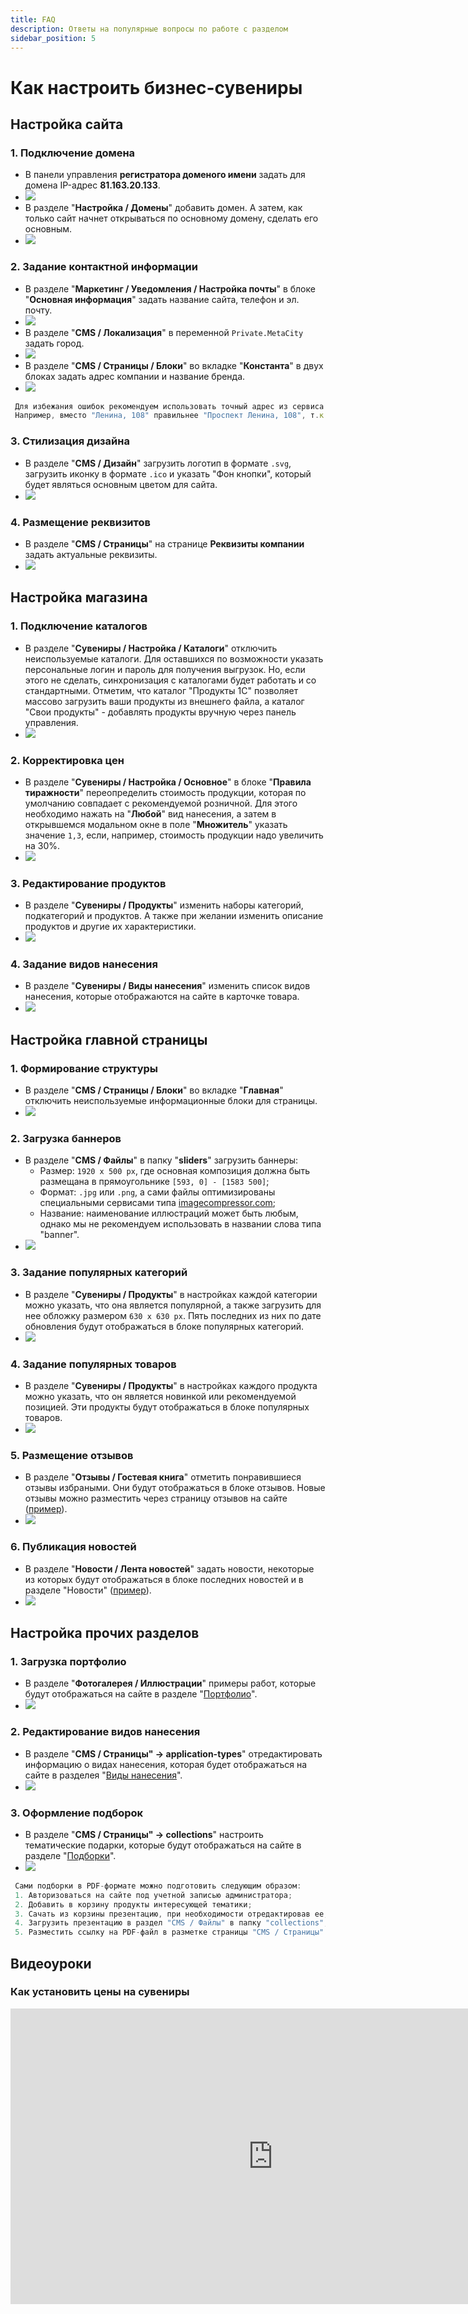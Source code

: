 ```yaml
---
title: FAQ
description: Ответы на популярные вопросы по работе с разделом
sidebar_position: 5
---
```


# Как настроить бизнес-сувениры
## Настройка сайта
### 1. Подключение домена 
* В панели управления __регистратора доменого имени__ задать для домена IP-адрес __81.163.20.133__.
* ![](../_media/gift/gift00.png)
* В разделе "__Настройка / Домены__" добавить домен. А затем, как только сайт начнет открываться по основному домену, сделать его основным. 
* ![](../_media/gift/faq01.png)

### 2. Задание контактной информации 
* В разделе "__Маркетинг / Уведомления / Настройка почты__" в блоке "__Основная информация__" задать название сайта, телефон и эл. почту.
* ![](../_media/gift/faq02.png)
* В разделе "__CMS / Локализация__" в переменной `Private.MetaCity` задать город.
* ![](../_media/gift/faq03.png)
* В разделе "__CMS / Страницы / Блоки__" во вкладке "__Константа__" в двух блоках задать адрес компании и название бренда.
* ![](../_media/gift/faq04.png)
```js
 Для избежания ошибок рекомендуем использовать точный адрес из сервиса "2ГИС". 
 Например, вместо "Ленина, 108" правильнее "Проспект Ленина, 108", т.к. в Томсе нет "улицы Ленина".
```

### 3. Стилизация дизайна
* В разделе "__CMS / Дизайн__" загрузить логотип в формате `.svg`, загрузить иконку в формате `.ico` и указать "Фон кнопки", который будет являться основным цветом для сайта.
* ![](../_media/gift/faq05.png)

### 4. Размещение реквизитов
* В разделе "__CMS / Страницы__" на странице __Реквизиты компании__ задать актуальные реквизиты.
* ![](../_media/gift/faq06.png)

## Настройка магазина
### 1. Подключение каталогов
* В разделе "__Сувениры / Настройка / Каталоги__" отключить неиспользуемые каталоги. Для оставшихся по возможности указать персональные логин и пароль для получения выгрузок. Но, если этого не сделать, синхронизация с каталогами будет работать и со стандартными. Отметим, что каталог "Продукты 1С" позволяет массово загрузить ваши продукты из внешнего файла, а каталог "Свои продукты" - добавлять продукты вручную через панель управления.
* ![](../_media/gift/settings-catalogs.png)

### 2. Корректировка цен
* В разделе "__Сувениры / Настройка / Основное__" в блоке "__Правила тиражности__" переопределить стоимость продукции, которая по умолчанию совпадает с рекомендуемой розничной. Для этого необходимо нажать на "__Любой__" вид нанесения, а затем в открывшемся модальном окне в поле "__Множитель__" указать значение `1,3`, если, например, стоимость продукции надо увеличить на 30%.
* ![](../_media/gift/gift36.png)

### 3. Редактирование продуктов
* В разделе "__Сувениры / Продукты__" изменить наборы категорий, подкатегорий и продуктов. А также при желании изменить описание продуктов и другие их характеристики.
* ![](../_media/gift/gift15.png)

### 4. Задание видов нанесения
* В разделе "__Сувениры / Виды нанесения__" изменить список видов нанесения, которые отображаются на сайте в карточке товара.
* ![](../_media/gift/gift21.png)

## Настройка главной страницы
### 1. Формирование структуры
* В разделе "__CMS / Страницы / Блоки__" во вкладке "__Главная__" отключить неиспользуемые информационные блоки для страницы.
* ![](../_media/gift/gift47.png)

### 2. Загрузка баннеров
* В разделе "__CMS / Файлы__" в папку "__sliders__" загрузить баннеры:
    + Размер: `1920 х 500 px`, где основная композиция должна быть размещана в прямоугольнике `[593, 0] - [1583 500]`;
    + Формат: `.jpg` или `.png`, а сами файлы оптимизированы специальными сервисами типа [imagecompressor.com](https://imagecompressor.com/);
    + Название: наименование иллюстраций может быть любым, однако мы не рекомендуем использовать в названии слова типа "banner".
* ![](../_media/gift/gift49.png)

### 3. Задание популярных категорий
* В разделе "__Сувениры / Продукты__" в настройках каждой категории можно указать, что она является популярной, а также загрузить для нее обложку размером `630 х 630 px`. Пять последних из них по дате обновления будут отображаться в блоке популярных категорий.
* ![](../_media/gift/gift48.png)

### 4. Задание популярных товаров
* В разделе "__Сувениры / Продукты__" в настройках каждого продукта можно указать, что он является новинкой или рекомендуемой позицией. Эти продукты будут отображаться в блоке популярных товаров.
* ![](../_media/gift/gift44.png)

### 5. Размещение отзывов
* В разделе "__Отзывы / Гостевая книга__" отметить понравившиеся отзывы избраными. Они будут отображаться в блоке отзывов. Новые отзывы можно разместить через страницу отзывов на сайте ([пример](https://gifts.pixlpark.ru/guestbook)).
* ![](../_media/gift/gift46.png)

### 6. Публикация новостей
* В разделе "__Новости / Лента новостей__" задать новости, некоторые из которых будут отображаться в блоке последних новостей и в разделе "Новости" ([пример](https://gifts.pixlpark.ru/news)).
* ![](../_media/gift/gift45.png)

## Настройка прочих разделов
### 1. Загрузка портфолио
* В разделе "__Фотогалерея / Иллюстрации__" примеры работ, которые будут отображаться на сайте в разделе "[Портфолио](https://gifts.pixlpark.ru/portfolio)".
* ![](../_media/gift/gift41.png)

### 2. Редактирование видов нанесения
* В разделе "__CMS / Страницы" → application-types__" отредактировать информацию о видах нанесения, которая будет отображаться на сайте в разделея "[Виды нанесения](https://gifts.pixlpark.ru/application-types)".
* ![](../_media/gift/gift42.png)

### 3. Оформление подборок
* В разделе "__CMS / Страницы" → collections__" настроить тематические подарки, которые будут отображаться на сайте в разделе "[Подборки](https://gifts.pixlpark.ru/collections)".
* ![](../_media/gift/gift43.png)
```js
 Сами подборки в PDF-формате можно подготовить следующим образом:
 1. Авторизоваться на сайте под учетной записью администратора;
 2. Добавить в корзину продукты интересующей тематики;
 3. Сачать из корзины презентацию, при необходимости отредактировав ее;
 4. Загрузить презентацию в раздел "CMS / Файлы" в папку "collections";
 5. Разместить ссылку на PDF-файл в разметке страницы "CMS / Страницы" → "collections".
```

## Видеоуроки
### Как установить цены на сувениры
<iframe width="840" height="473" src="https://www.youtube.com/embed/go2B5--GI9s?si=EAxKkei4T1AKRYqb" title="YouTube video player" frameborder="0" allow="accelerometer; autoplay; clipboard-write; encrypted-media; gyroscope; picture-in-picture; web-share" allowfullscreen></iframe>